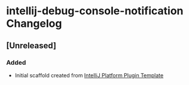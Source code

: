 <!-- Keep a Changelog guide -> https://keepachangelog.com -->

# intellij-debug-console-notification Changelog

## [Unreleased]
### Added
- Initial scaffold created from [IntelliJ Platform Plugin Template](https://github.com/JetBrains/intellij-platform-plugin-template)
